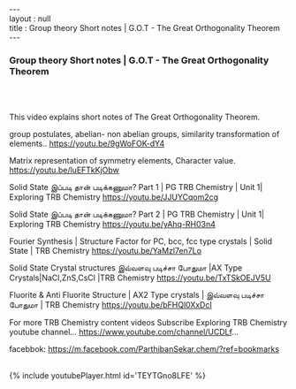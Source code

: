 ---<br>layout : null<br>title : Group theory Short notes | G.O.T - The Great Orthogonality Theorem<br>---<br><h3>Group theory Short notes | G.O.T - The Great Orthogonality Theorem</h3><br><br><p>This video explains short notes of The Great Orthogonality Theorem.

group postulates, abelian- non abelian groups, similarity transformation of elements..
https://youtu.be/9gWoFOK-dY4

Matrix representation of symmetry elements, 
Character value.
https://youtu.be/luEFTkKjObw


Solid State இப்படி தான் படிக்கணுமா? Part 1 | PG TRB Chemistry | Unit 1| Exploring TRB Chemistry
https://youtu.be/JJUYCqom2cg

Solid State இப்படி தான் படிக்கணுமா? Part 2 | PG TRB Chemistry | Unit 1| Exploring TRB Chemistry
https://youtu.be/yAhq-RH03n4

Fourier Synthesis | Structure Factor for PC, bcc, fcc type crystals | Solid State | TRB Chemistry
https://youtu.be/YaMzl7en7Lo

Solid State Crystal structures இவ்வளவு படிச்சா போதுமா |AX Type Crystals|NaCl,ZnS,CsCl |TRB Chemistry
https://youtu.be/TxTSkOEJV5U

Fluorite & Anti Fluorite Structure | AX2 Type crystals | இவ்வளவு படிச்சா போதுமா | TRB Chemistry
https://youtu.be/bFHQl0XxDcI


For more TRB Chemistry content videos Subscribe Exploring TRB Chemistry youtube channel... https://www.youtube.com/channel/UCDLf...

facebbok: https://m.facebook.com/ParthibanSekar.chem/?ref=bookmarks</p><br>{% include youtubePlayer.html id='TEYTGno8LFE' %}<br>